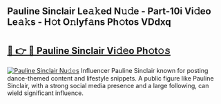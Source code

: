 ## Pauline Sinclair Le𝚊𝚔ed N𝚞𝚍e - Part-10i Vi𝚍eo Le𝚊𝚔s - H𝚘t O𝚗lyf𝚊ns Ph𝚘tos VDdxq

# <h2><a href="http://hf2zmqc.feru.top/?c=Pauline+Sinclair">🔗 👉 🔴 Pauline Sinclair Vi𝚍𝚎o Ph𝚘t𝚘𝚜</a></h2>

[![Pauline Sinclair Nu𝚍𝚎s](https://i.imgur.com/0TWrTi3.gif)](http://hf2zmqc.feru.top/?c=Pauline+Sinclair)
Influencer Pauline Sinclair known for posting dance-themed content and lifestyle snippets. A public figure like Pauline Sinclair, with a strong social media presence and a large following, can wield significant influence. 
